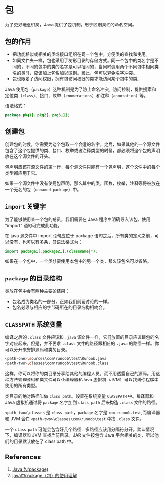 # 包

为了更好地组织类，Java 提供了包机制，用于区别类名的命名空间。

## 包的作用

- 把功能相似或相关的类或接口组织在同一个包中，方便类的查找和使用。
- 如同文件夹一样，包也采用了树形目录的存储方式。同一个包中的类名字是不同的，不同的包中的类的名字是可以相同的，当同时调用两个不同包中相同类名的类时，应该加上包名加以区别。因此，包可以避免名字冲突。
- 包也限定了访问权限，拥有包访问权限的类才能访问某个包中的类。

Java 使用包（`package`）这种机制是为了防止命名冲突，访问控制，提供搜索和定位类（`class`）、接口、枚举（`enumerations`）和注释（`annotation`）等。

语法格式：

```java
package pkg1[．pkg2[．pkg3…]];
```

## 创建包

创建包的时候，你需要为这个包取一个合适的名字。之后，如果其他的一个源文件包含了这个包提供的类、接口、枚举或者注释类型的时候，都必须将这个包的声明放在这个源文件的开头。

包声明应该在源文件的第一行，每个源文件只能有一个包声明，这个文件中的每个类型都应用于它。

如果一个源文件中没有使用包声明，那么其中的类，函数，枚举，注释等将被放在一个无名的包（`unnamed package`）中。

## `import` 关键字

为了能够使用某一个包的成员，我们需要在 Java 程序中明确导入该包。使用 "import" 语句可完成此功能。

在 java 源文件中 import 语句应位于 package 语句之后，所有类的定义之前，可以没有，也可以有多条，其语法格式为：

```java
import package1[.package2…].(classname|*);
```

如果在一个包中，一个类想要使用本包中的另一个类，那么该包名可以省略。

## `package` 的目录结构

类放在包中会有两种主要的结果：

- 包名成为类名的一部分，正如我们前面讨论的一样。
- 包名必须与相应的字节码所在的目录结构相吻合。

## `CLASSPATH` 系统变量

编译之后的 `.class` 文件应该和 `.java` 源文件一样，它们放置的目录应该跟包的名字对应起来。但是，并不要求 `.class` 文件的路径跟相应的 `.java` 的路径一样。你可以分开来安排源码和类的目录。

```bash
<path-one>\sources\com\runoob\test\Runoob.java
<path-two>\classes\com\runoob\test\Runoob.class
```

这样，你可以将你的类目录分享给其他的编程人员，而不用透露自己的源码。用这种方法管理源码和类文件可以让编译器和Java 虚拟机（JVM）可以找到你程序中使用的所有类型。

类目录的绝对路径叫做 `class path`。设置在系统变量 `CLASSPATH` 中。编译器和 Java 虚拟机通过将 `package` 名字加到 `class path` 后来构造 `.class` 文件的路径。

`<path-two>\classes` 是 `class path`，`package` 名字是 `com.runoob.test`,而编译器和 JVM 会在 `<path-two>\classes\com\runoob\test` 中找 `.class` 文件。

一个 `class path` 可能会包含好几个路径，多路径应该用分隔符分开。默认情况下，编译器和 JVM 查找当前目录。JAR 文件按包含 Java 平台相关的类，所以他们的目录默认放在了 class path 中。

## References

1. [Java 包(package)](https://www.runoob.com/java/java-package.html)
2. [java中package（包）的使用理解](https://blog.csdn.net/FengGLA/article/details/54869858)
